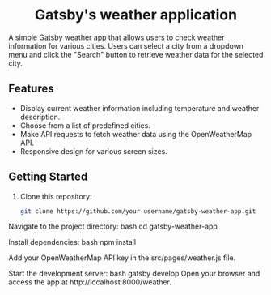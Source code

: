 
<h1 align="center">
  Gatsby's weather application  
</h1>


A simple Gatsby weather app that allows users to check weather information for various cities. Users can select a city from a dropdown menu and click the "Search" button to retrieve weather data for the selected city.

## Features

- Display current weather information including temperature and weather description.
- Choose from a list of predefined cities.
- Make API requests to fetch weather data using the OpenWeatherMap API.
- Responsive design for various screen sizes.



## Getting Started

1. Clone this repository:

   ```bash
   git clone https://github.com/your-username/gatsby-weather-app.git
   
Navigate to the project directory:
bash
cd gatsby-weather-app

Install dependencies:
bash
npm install

Add your OpenWeatherMap API key in the src/pages/weather.js file.

Start the development server:
bash
gatsby develop
Open your browser and access the app at http://localhost:8000/weather.



